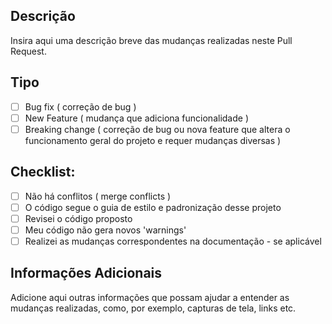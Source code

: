 ## Descrição

Insira aqui uma descrição breve das mudanças realizadas neste Pull Request.

## Tipo

- [ ] Bug fix ( correção de bug )
- [ ] New Feature ( mudança que adiciona funcionalidade )
- [ ] Breaking change ( correção de bug ou nova feature que altera o funcionamento geral do projeto e requer mudanças diversas )

## Checklist:

- [ ] Não há conflitos ( merge conflicts )
- [ ] O código segue o guia de estilo e padronização desse projeto
- [ ] Revisei o código proposto
- [ ] Meu código não gera novos 'warnings'
- [ ] Realizei as mudanças correspondentes na documentação - se aplicável

## Informações Adicionais

Adicione aqui outras informações que possam ajudar a entender as mudanças realizadas, como, por exemplo, capturas de tela, links etc.
